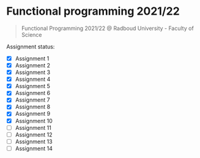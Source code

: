 # Functional programming 2021/22

> Functional Programming 2021/22 @ Radboud University - Faculty of Science

Assignment status:

- [x] Assignment 1
- [x] Assignment 2
- [x] Assignment 3
- [x] Assignment 4
- [x] Assignment 5
- [x] Assignment 6
- [x] Assignment 7
- [x] Assignment 8
- [x] Assignment 9
- [x] Assignment 10
- [ ] Assignment 11
- [ ] Assignment 12
- [ ] Assignment 13
- [ ] Assignment 14